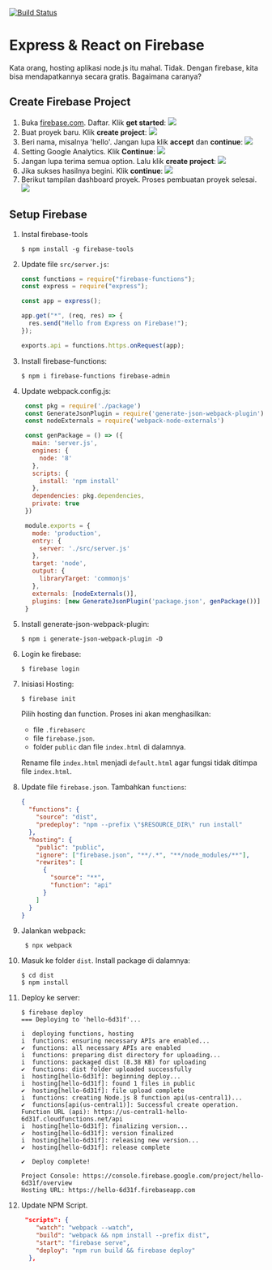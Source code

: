 [![Build Status](https://travis-ci.com/ynwd/express-react.svg?branch=master)](https://travis-ci.com/ynwd/express-react)
# Express & React on Firebase

Kata orang, hosting aplikasi node.js itu mahal. Tidak. Dengan firebase, kita bisa mendapatkannya secara gratis. Bagaimana caranya?

## Create Firebase Project

1. Buka [firebase.com](http://firebase.com). Daftar. Klik **get started**:
   ![](images/register.png)
2. Buat proyek baru. Klik **create project**:
   ![](images/create_project.png)
3. Beri nama, misalnya 'hello'. Jangan lupa klik **accept** dan **continue**:
   ![](images/step1.png)
4. Setting Google Analytics. Klik **Continue**:
   ![](images/step2.png)
5. Jangan lupa terima semua option. Lalu klik **create project**:
   ![](images/step3.png)
6. Jika sukses hasilnya begini. Klik **continue**:
   ![](images/create_sukses.png)
7. Berikut tampilan dashboard proyek. Proses pembuatan proyek selesai.
   ![](images/dashboard.png)

## Setup Firebase

1. Instal firebase-tools
   ```
   $ npm install -g firebase-tools
   ```
2. Update file `src/server.js`:

   ```js
   const functions = require("firebase-functions");
   const express = require("express");

   const app = express();

   app.get("*", (req, res) => {
     res.send("Hello from Express on Firebase!");
   });

   exports.api = functions.https.onRequest(app);
   ```

3. Install firebase-functions:
   ```
   $ npm i firebase-functions firebase-admin
   ```
4. Update webpack.config.js:

   ```js
    const pkg = require('./package')
    const GenerateJsonPlugin = require('generate-json-webpack-plugin')
    const nodeExternals = require('webpack-node-externals')

    const genPackage = () => ({
      main: 'server.js',
      engines: {
        node: '8'
      },
      scripts: {
        install: 'npm install'
      },
      dependencies: pkg.dependencies,
      private: true
    })

    module.exports = {
      mode: 'production',
      entry: {
        server: './src/server.js'
      },
      target: 'node',
      output: {
        libraryTarget: 'commonjs'
      },
      externals: [nodeExternals()],
      plugins: [new GenerateJsonPlugin('package.json', genPackage())]
    }
   ```

5. Install generate-json-webpack-plugin:
   ```
   $ npm i generate-json-webpack-plugin -D
   ```
6. Login ke firebase:
   ```
   $ firebase login
   ```
7. Inisiasi Hosting:

   ```
   $ firebase init
   ```
   Pilih hosting dan function. Proses ini akan menghasilkan:

   - file `.firebaserc`
   - file `firebase.json`.
   - folder `public` dan file `index.html` di dalamnya.

   Rename file `index.html` menjadi `default.html` agar fungsi tidak ditimpa file `index.html`.

8. Update file `firebase.json`. Tambahkan `functions`:
   ```json
   {
     "functions": {
       "source": "dist",
       "predeploy": "npm --prefix \"$RESOURCE_DIR\" run install"
     },
     "hosting": {
       "public": "public",
       "ignore": ["firebase.json", "**/.*", "**/node_modules/**"],
       "rewrites": [
         {
           "source": "**",
           "function": "api"
         }
       ]
     }
   }
   ```
9. Jalankan webpack:
   ```
    $ npx webpack
   ```
10. Masuk ke folder `dist`. Install package di dalamnya:

    ```
    $ cd dist
    $ npm install
    ```

11. Deploy ke server:

    ```
    $ firebase deploy
    === Deploying to 'hello-6d31f'...

    i  deploying functions, hosting
    i  functions: ensuring necessary APIs are enabled...
    ✔  functions: all necessary APIs are enabled
    i  functions: preparing dist directory for uploading...
    i  functions: packaged dist (8.38 KB) for uploading
    ✔  functions: dist folder uploaded successfully
    i  hosting[hello-6d31f]: beginning deploy...
    i  hosting[hello-6d31f]: found 1 files in public
    ✔  hosting[hello-6d31f]: file upload complete
    i  functions: creating Node.js 8 function api(us-central1)...
    ✔  functions[api(us-central1)]: Successful create operation.
    Function URL (api): https://us-central1-hello-6d31f.cloudfunctions.net/api
    i  hosting[hello-6d31f]: finalizing version...
    ✔  hosting[hello-6d31f]: version finalized
    i  hosting[hello-6d31f]: releasing new version...
    ✔  hosting[hello-6d31f]: release complete

    ✔  Deploy complete!

    Project Console: https://console.firebase.google.com/project/hello-6d31f/overview
    Hosting URL: https://hello-6d31f.firebaseapp.com
    ```

12. Update NPM Script.
    ```json
     "scripts": {
        "watch": "webpack --watch",
        "build": "webpack && npm install --prefix dist",
        "start": "firebase serve",
        "deploy": "npm run build && firebase deploy"
      },
    ```
